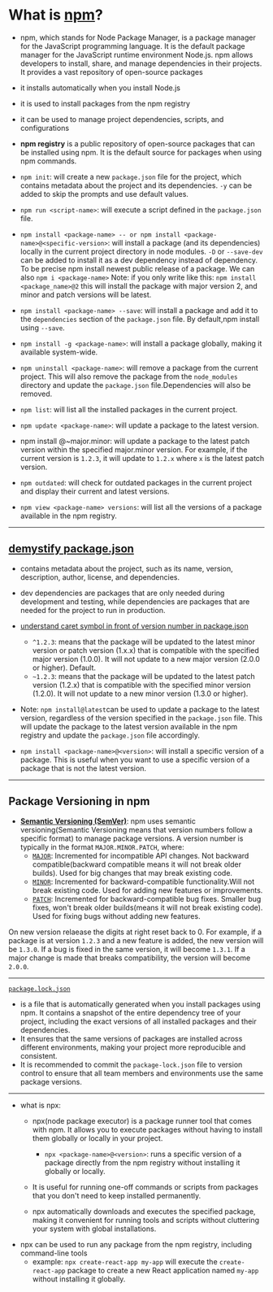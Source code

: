 # What is [npm](https://youtu.be/P3aKRdUyr0s?si=0Zv1izWb3Vn2LcHl&t=47)?

- npm, which stands for Node Package Manager, is a package manager for the JavaScript programming language. It is the default package manager for the JavaScript runtime environment Node.js. npm allows developers to install, share, and manage dependencies in their projects. It provides a vast repository of open-source packages


- it installs automatically when you install Node.js
- it is used to install packages from the npm registry
- it can be used to manage project dependencies, scripts, and configurations


- **npm registry** is a public repository of open-source packages that can be installed using npm. It is the default source for packages when using npm commands.

- `npm init`: will create a new `package.json` file for the project, which contains metadata about the project and its dependencies. `-y` can be added to skip the prompts and use default values.
- `npm run <script-name>`: will execute a script defined in the `package.json` file.


- `npm install <package-name> -- or npm install <package-name>@<specific-version>`: will install a package (and its dependencies) locally in the current project directory in node modules. `-D` or `--save-dev` can be added to install it as a dev dependency instead of dependency. To be precise npm install newest public release of a package.
We can also `npm i <package-name>` 
Note: if you only write like this: `npm install <package_name>@2` this will install the package with major version 2, and minor and patch versions will be latest. 

- `npm install <package-name> --save`: will install a package and add it to the `dependencies` section of the `package.json` file. By default,npm install using `--save`. 



- `npm install -g <package-name>`: will install a package globally, making it available system-wide.
 


- `npm uninstall <package-name>`: will remove a package from the current project. This will also remove the package from the `node_modules` directory and update the `package.json` file.Dependencies will also be removed. 


- `npm list`: will list all the installed packages in the current project.

- `npm update <package-name>`: will update a package to the latest version.
- npm install <package-name>@~major.minor: will update a package to the latest patch version within the specified major.minor version. For example, if the current version is `1.2.3`, it will update to `1.2.x` where `x` is the latest patch version.

- `npm outdated`: will check for outdated packages in the current project and display their current and latest versions.

- `npm view <package-name> versions`: will list all the versions of a package available in the npm registry.

---
## [demystify package.json](https://youtu.be/P3aKRdUyr0s?si=BQ5EZz5gqC_54oS-&t=287)

- contains metadata about the project, such as its name, version, description, author, license, and dependencies.
- dev dependencies are packages that are only needed during development and testing, while dependencies are packages that are needed for the project to run in production.

- [understand caret symbol in front of version number in package.json](https://youtu.be/P3aKRdUyr0s?si=4r-LsOQrtFjWnjjp&t=677)
  - `^1.2.3`: means that the package will be updated to the latest minor version or patch version (1.x.x) that is compatible with the specified major version (1.0.0). It will not update to a new major version (2.0.0 or higher). Default.
  - `~1.2.3`: means that the package will be updated to the latest patch version (1.2.x) that is compatible with the specified minor version (1.2.0). It will not update to a new minor version (1.3.0 or higher).

- Note: `npm install@latest`can be used to update a package to the latest version, regardless of the version specified in the `package.json` file. This will update the package to the latest version available in the npm registry and update the `package.json` file accordingly.
- `npm install <package-name>@<version>`: will install a specific version of a package. This is useful when you want to use a specific version of a package that is not the latest version.

---
## Package Versioning in npm
- [**Semantic Versioning (SemVer)**](https://youtu.be/P3aKRdUyr0s?si=s2PN3O7zVINVmSbX&t=477): npm uses semantic versioning(Semantic Versioning means that version numbers follow a specific format) to manage package versions. A version number is typically in the format `MAJOR.MINOR.PATCH`, where:
  - [`MAJOR`](https://youtu.be/P3aKRdUyr0s?si=ntJkYuwBYpU0Qx1s&t=557): Incremented for incompatible API changes. Not backward compatible(backward compatible means it will not break older builds). Used for big changes that may break existing code.
  - [`MINOR`](https://youtu.be/P3aKRdUyr0s?si=L4tSHIyL3JU5IMju&t=587): Incremented for backward-compatible functionality.Will not break existing code. Used for adding new features or improvements.
  - [`PATCH`](https://youtu.be/P3aKRdUyr0s?si=GcbfkXiJB8HsWAY4&t=597): Incremented for backward-compatible bug fixes. Smaller bug fixes, won't break older builds(means it will not break existing code). Used for fixing bugs without adding new features.

On new version relaease the digits at right reset back to 0. For example, if a package is at version `1.2.3` and a new feature is added, the new version will be `1.3.0`. If a bug is fixed in the same version, it will become `1.3.1`. If a major change is made that breaks compatibility, the version will become `2.0.0`.

---
[`package.lock.json`](https://youtu.be/P3aKRdUyr0s?si=ERq_2y09Qxq7P3j7&t=767)
- is a file that is automatically generated when you install packages using npm. It contains a snapshot of the entire dependency tree of your project, including the exact versions of all installed packages and their dependencies.
- It ensures that the same versions of packages are installed across different environments, making your project more reproducible and consistent.
- It is recommended to commit the `package-lock.json` file to version control to ensure that all team members and environments use the same package versions.

--- 
- what is npx: 
  - npx(node package executor) is a package runner tool that comes with npm. It allows you to execute packages without having to install them globally or locally in your project.
    - ```npx <package-name>@<version>```: runs a specific version of a package directly from the npm registry without installing it globally or locally.
  - It is useful for running one-off commands or scripts from packages that you don't need to keep installed permanently.
          

  - npx automatically downloads and executes the specified package, making it convenient for running tools and scripts without cluttering your system with global installations.
- npx can be used to run any package from the npm registry, including command-line tools
    - example: `npx create-react-app my-app` will execute the `create-react-app` package to create a new React application named `my-app` without installing it globally.